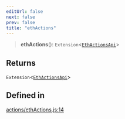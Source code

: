 ```yaml
---
editUrl: false
next: false
prev: false
title: "ethActions"
---
```


> **ethActions**(): `Extension`\<[`EthActionsApi`](/reference/tevm/decorators/type-aliases/ethactionsapi/)\>

## Returns

`Extension`\<[`EthActionsApi`](/reference/tevm/decorators/type-aliases/ethactionsapi/)\>

## Defined in

[actions/ethActions.js:14](https://github.com/qbzzt/tevm-monorepo/blob/main/packages/decorators/src/actions/ethActions.js#L14)
